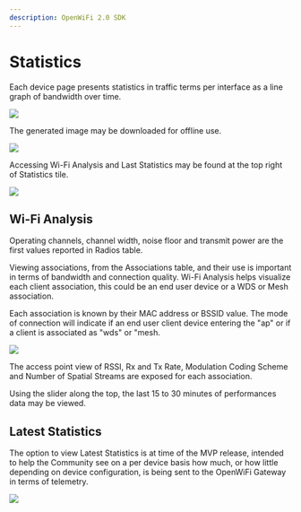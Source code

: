 ```yaml
---
description: OpenWiFi 2.0 SDK
---
```


# Statistics

Each device page presents statistics in traffic terms per interface as a line graph of bandwidth over time.

![](../../.gitbook/assets/screen-shot-2021-07-29-at-2.52.10-pm.png)

The generated image may be downloaded for offline use.

![](../../.gitbook/assets/screen-shot-2021-07-29-at-2.53.14-pm.png)

Accessing Wi-Fi Analysis and Last Statistics may be found at the top right of Statistics tile.

![](../../.gitbook/assets/screen-shot-2021-07-29-at-3.06.20-pm.png)

## Wi-Fi Analysis

Operating channels, channel width, noise floor and transmit power are the first values reported in Radios table.

Viewing associations, from the Associations table, and their use is important in terms of bandwidth and connection quality. Wi-Fi Analysis helps visualize each client association, this could be an end user device or a WDS or Mesh association.

Each association is known by their MAC address or BSSID value. The mode of connection will indicate if an end user client device entering the "ap" or if a client is associated as "wds" or "mesh.

![](../../.gitbook/assets/screen-shot-2021-07-29-at-2.57.34-pm.png)

The access point view of RSSI, Rx and Tx Rate, Modulation Coding Scheme and Number of Spatial Streams are exposed for each association.

Using the slider along the top, the last 15 to 30 minutes of performances data may be viewed.

## Latest Statistics

The option to view Latest Statistics is at time of the MVP release, intended to help the Community see on a per device basis how much, or how little depending on device configuration, is being sent to the OpenWiFi Gateway in terms of telemetry.

![](../../.gitbook/assets/screen-shot-2021-07-29-at-3.04.42-pm.png)
